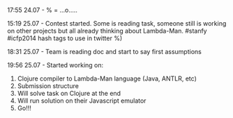 17:55 24.07 - %    =     \...o.....

15:19 25.07 - Contest started. Some is reading task, someone still is working on other projects but all already thinking about Lambda-Man. #stanfy #icfp2014 hash tags to use in twitter %)

18:31 25.07 - Team is reading doc and start to say first assumptions

19:56 25.07 - Started working on:
1) Clojure compiler to Lambda-Man language (Java, ANTLR, etc)
2) Submission structure
3) Will solve task on Clojure at the end
4) Will run solution on their Javascript emulator
5) Go!!!